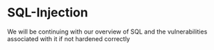 # SQL-Injection
We will be continuing with our overview of SQL and the vulnerabilities associated with it if not hardened correctly

